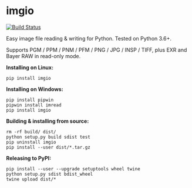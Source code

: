 # imgio

[![Build Status](https://travis-ci.org/toaarnio/imgio.svg?branch=master)](https://travis-ci.org/toaarnio/imgio)

Easy image file reading &amp; writing for Python. Tested on Python 3.6+.

Supports PGM / PPM / PNM / PFM / PNG / JPG / INSP / TIFF, plus EXR and Bayer RAW in read-only mode.

**Installing on Linux:**
```
pip install imgio
```

**Installing on Windows:**
```
pip install pipwin
pipwin install imread
pip install imgio
```

**Building & installing from source:**
```
rm -rf build/ dist/
python setup.py build sdist test
pip uninstall imgio
pip install --user dist/*.tar.gz
```

**Releasing to PyPI:**
```
pip install --user --upgrade setuptools wheel twine
python setup.py sdist bdist_wheel
twine upload dist/*
```
